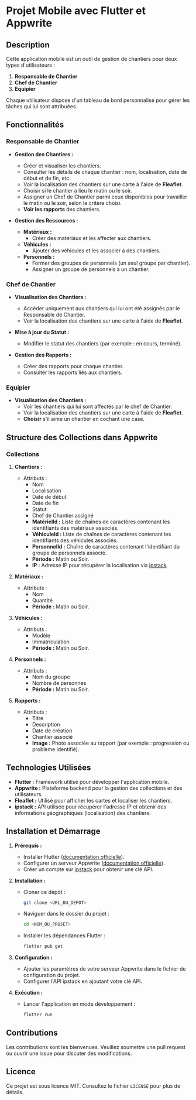 # Projet Mobile avec Flutter et Appwrite

## Description
Cette application mobile est un outil de gestion de chantiers pour deux types d'utilisateurs :
1. **Responsable de Chantier**
2. **Chef de Chantier**
3. **Equipier**

Chaque utilisateur dispose d'un tableau de bord personnalisé pour gérer les tâches qui lui sont attribuées.

## Fonctionnalités

### Responsable de Chantier
- **Gestion des Chantiers :**
    - Créer et visualiser les chantiers.
    - Consulter les détails de chaque chantier : nom, localisation, date de début et de fin, etc.
    - Voir la localisation des chantiers sur une carte à l'aide de **Fleaflet**.
    - Choisir si le chantier a lieu le matin ou le soir.
    - Assigner un Chef de Chantier parmi ceux disponibles pour travailler le matin ou le soir, selon le critère choisi.
    - **Voir les rapports** des chantiers.

- **Gestion des Ressources :**
    - **Matériaux :**
        - Créer des matériaux et les affecter aux chantiers.
    - **Véhicules :**
        - Ajouter des véhicules et les associer à des chantiers.
    - **Personnels :**
        - Former des groupes de personnels (un seul groupe par chantier).
        - Assigner un groupe de personnels à un chantier.

### Chef de Chantier
- **Visualisation des Chantiers :**
    - Accéder uniquement aux chantiers qui lui ont été assignés par le Responsable de Chantier.
    - Voir la localisation des chantiers sur une carte à l'aide de **Fleaflet**.

- **Mise à jour du Statut :**
    - Modifier le statut des chantiers (par exemple : en cours, terminé).

- **Gestion des Rapports :**
    - Créer des rapports pour chaque chantier.
    - Consulter les rapports liés aux chantiers.

### Equipier
- **Visualisation des Chantiers :**
    - Voir les chantiers qui lui sont affectés par le chef de Chantier.
    - Voir la localisation des chantiers sur une carte à l'aide de **Fleaflet**.
    - **Choisir** s'il aime un chantier en cochant une case.

## Structure des Collections dans Appwrite

### Collections
1. **Chantiers :**
    - Attributs :
        - Nom
        - Localisation
        - Date de début
        - Date de fin
        - Statut
        - Chef de Chantier assigné
        - **MatérielId :** Liste de chaînes de caractères contenant les identifiants des matériaux associés.
        - **VéhiculeId :** Liste de chaînes de caractères contenant les identifiants des véhicules associés.
        - **PersonnelId :** Chaîne de caractères contenant l'identifiant du groupe de personnels associé.
        - **Période :** Matin ou Soir.
        - **IP :** Adresse IP pour récupérer la localisation via [ipstack](https://ipstack.com/).

2. **Matériaux :**
    - Attributs :
        - Nom
        - Quantité
        - **Période :** Matin ou Soir.

3. **Véhicules :**
    - Attributs :
        - Modèle
        - Immatriculation
        - **Période :** Matin ou Soir.

4. **Personnels :**
    - Attributs :
        - Nom du groupe
        - Nombre de personnes
        - **Période :** Matin ou Soir.

5. **Rapports :**
    - Attributs :
        - Titre
        - Description
        - Date de création
        - Chantier associé
        - **Image :** Photo associée au rapport (par exemple : progression ou problème identifié).

## Technologies Utilisées
- **Flutter :** Framework utilisé pour développer l'application mobile.
- **Appwrite :** Plateforme backend pour la gestion des collections et des utilisateurs.
- **Fleaflet :** Utilisé pour afficher les cartes et localiser les chantiers.
- **ipstack :** API utilisée pour récupérer l'adresse IP et obtenir des informations géographiques (localisation) des chantiers.

## Installation et Démarrage
1. **Prérequis :**
    - Installer Flutter ([documentation officielle](https://flutter.dev/docs/get-started)).
    - Configurer un serveur Appwrite ([documentation officielle](https://appwrite.io/docs)).
    - Créer un compte sur [ipstack](https://ipstack.com/) pour obtenir une clé API.

2. **Installation :**
    - Cloner ce dépôt :
      ```bash
      git clone <URL_DU_DEPOT>
      ```
    - Naviguer dans le dossier du projet :
      ```bash
      cd <NOM_DU_PROJET>
      ```
    - Installer les dépendances Flutter :
      ```bash
      flutter pub get
      ```

3. **Configuration :**
    - Ajouter les paramètres de votre serveur Appwrite dans le fichier de configuration du projet.
    - Configurer l'API ipstack en ajoutant votre clé API.

4. **Exécution :**
    - Lancer l'application en mode développement :
      ```bash
      flutter run
      ```

## Contributions
Les contributions sont les bienvenues. Veuillez soumettre une pull request ou ouvrir une issue pour discuter des modifications.

## Licence
Ce projet est sous licence MIT. Consultez le fichier `LICENSE` pour plus de détails.
